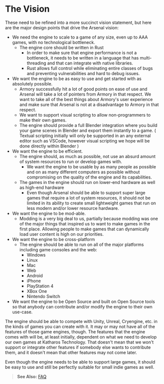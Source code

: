 # The Vision

These need to be refined into a more succinct vision statement, but here are the major design points that drive the Arsenal vision:

- We need the engine to scale to a game of any size, even up to AAA games, with no technological bottleneck.
    - The engine core should be written in Rust
        - In order to make sure that engine performance is not a bottleneck, it needs to be written in a language that has multi-threading and that can integrate with native libraries.
        - Rust allows full control while eliminating entire classes of bugs and preventing vulnerabilities and hard to debug issues.
- We want the engine to be as easy to use and get started with as absolutely possible.
    - Armory successfully hit a lot of good points on ease of use and Arsenal will take a lot of pointers from Armory in that respect. We want to take all of the best things about Armory's user experience and make sure that Arsenal is not at a disadvantage to Armory in that respect.
    - We want to support visual scripting to allow non-programmers to make their own games.
    - The engine should provide a full Blender integration where you build your game scenes in Blender and export them instantly to a game. ( Textual scripting initially will only be supported in an any external editor such as VSCode, however visual scripting we hope will be done directly within Blender )
- We want the engine to be efficient.
    - The engine should, as much as possible, not use an absurd amount of system resources to run or develop games with.
        - We want the engine to be usable by as many people as possible and on as many different computers as possible without compromising on the quality of the engine and its capabilities.
    - The games in the engine should run on lower-end hardware as well as high-end hardware
        - Even though Arsenal should be able to support super large games that require a lot of system resources, it should not be limited in its ability to create small lightweight games that run on less modern and/or lower resource hardware.
- We want the engine to be mod-able.
    - Modding is a very big deal to us, partially because modding was one of the major things that inspired us to want to make games in the first place. Allowing people to make games that can dynamically load user content is high on our priorities.
- We want the engine to be cross-platform
    - The engine should be able to run on all of the major platforms including game consoles and the web:
        - Windows
        - Linux
        - Mac
        - Web
        - Android
        - iPhone
        - PlayStation 4
        - XBox One
        - Nintendo Switch
- We want the engine to be Open Source and built on Open Source tools so that anybody can contribute and/or modify the engine to their own use-case.

The engine should be able to compete with Unity, Unreal, Cryengine, etc. in the kinds of games you can create with it. It may or may not have all of the features of those game engines, though. The features that the engine comes with will be, at least initially, dependent on what we need to develop our own games at Katharos Technology. That doesn't mean that we won't support or integrate other features if somebody else wants to contribute them, and it doesn't mean that other features may not come later.

Even though the engine needs to be able to support large games, it should be easy to use and still be perfectly suitable for small indie games as well.

> **See Also:** [FAQ](./FAQ.md)
